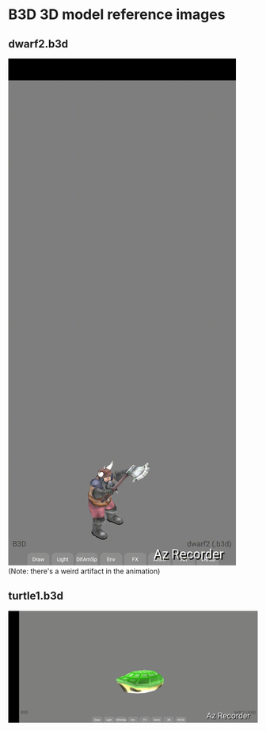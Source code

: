 # B3D 3D model reference images

## dwarf2.b3d
![dwarf2.b3d](screenshots/dwarf2_b3d.gif)
(Note: there's a weird artifact in the animation)

## turtle1.b3d
![turtle1.b3d](screenshots/turtle1_b3d.gif)
